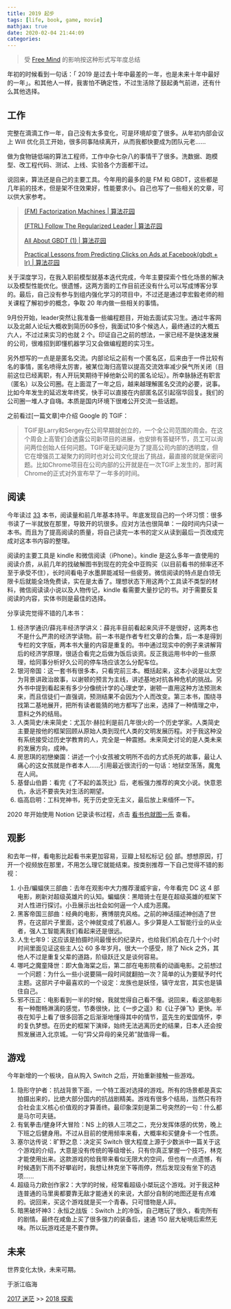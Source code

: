 ```yaml
---
title: 2019 起步
tags: [life, book, game, movie]
mathjax: true
date: 2020-02-04 21:44:09
categories:
---
```



> 受 [Free Mind](http://freemind.pluskid.org/
) 的影响按这种形式写年度总结

年初的时候看到一句话：「 2019 是过去十年中最差的一年，也是未来十年中最好的一年」。和其他人一样，我害怕不确定性，不过生活除了鼓起勇气前进，还有什么其他选择。

## 工作

完整在滴滴工作一年，自己没有太多变化，可是环境却变了很多。从年初内部会议上 Will 优化员工开始，很多同事陆续离开，从而我都快要成为团队元老……

做为食物链低端的算法工程师，工作中杂七杂八的事情干了很多。洗数据、跑模型、改工程代码、测试、上线、实验各个方面都干过。

说回来，算法还是自己的主要工具。今年用的最多的是 FM 和 GBDT，这些都是几年前的技术，但是架不住效果好，性能要求小。自己也写了一些相关的文章，可以供大家参考。

> [(FM) Factorization Machines | 算法花园](https://xiang578.com/post/fm.html)
> 
> [(FTRL) Follow The Regularized Leader | 算法花园](https://xiang578.com/post/ftrl.html)
> 
> [All About GBDT (1) | 算法花园](https://xiang578.com/post/gbdt.html)
> 
> [Practical Lessons from Predicting Clicks on Ads at Facebook(gbdt + lr) | 算法花园](https://xiang578.com/post/gbdt_lr.html)

关于深度学习，在我入职前模型就基本迭代完成，今年主要探索个性化场景的解决以及模型性能优化。很遗憾，这两方面的工作目前还没有什么可以写成博客分享的。最后，自己没有参与到组内强化学习的项目中，不过还是通过李宏毅老师的相关课程了解初步的概念，争取 20 年内做一些相关的事情。

9月份开始，leader突然让我准备一些编程题目，开始去面试实习生。通过牛客网以及北邮人论坛大概收到简历60多份，我面试10多个候选人，最终通过的大概五六人，不过过来实习的也就 2 个。印证自己之前的想法，一家已经不是快速发展的公司，很难招到即懂机器学习又会做编程题的实习生。

另外想写的一点是是匿名交流。内部论坛之前有一个匿名区，后来由于一件比较有名的事情，匿名喷得太厉害，被某位海归高管以提高交流效率减少戾气所关闭（目前这位已经离职，有人开玩笑期待干掉他新公司的匿名论坛）。所幸脉脉还有职言（匿名）以及公司圈。在上面混了一年之后，越来越理解匿名交流的必要，说事。比如今年发生的延迟发年终奖，快手可以直接在内部匿名区引起宿华回复。我们的公司圈一堆人才自嗨。本质是国内环境下很难公开交流一些话题。

之前看过[一篇文章]中介绍 Google 的 TGIF：

> TGIF是Larry和Sergey在公司早期就创立的，一个全公司范围的周会。在这个周会上高管们会透露公司新项目的进展，也安排有答疑环节，员工可以询问两位创始人任何问题。TGIF毫无疑问是为了提高公司内部的透明度，但它在增强员工凝聚力的同时也对公司文化提出了挑战，最直接的就是保密问题。比如Chrome项目在公司内部的公开就是在一次TGIF上发生的，那时离Chrome的正式对外宣布早了一年多的时间。

## 阅读

今年读过 [33](https://book.douban.com/people/xiang578/collect?sort=time&tags_sort=count&filter=all&tag=2019&mode=grid) 本书，阅读量和前几年基本持平。年底发现自己的一个坏习惯：很多书读了一半就放在那里，导致开的坑很多。应对方法也很简单：一段时间内只读一本书。而且为了提高阅读的质量，将自己读完一本书的定义从读到最后一页改成完成对这本书内容的整理。

阅读的主要工具是 kindle 和微信阅读（iPhone）。kindle 是这么多年一直使用的阅读介质，从前几年的找破解图书到现在的完全中亚购买（以目前看书的频率还不至于承受不住），长时间看电子水墨屏能减轻一些疲劳。微信阅读的特点是白领无限卡后就能全场免费读，实在是太香了。理想状态下用这两个工具读不类型的材料，微信阅读读小说以及人物传记，kindle 看需要大量抄记的书。对于需要反复阅读的内容，实体书则是最佳的选择。

分享读完觉得不错的几本书：

1. 经济学通识/薛兆丰经济学讲义：薛兆丰目前看起来风评不是很好，这两本也不是什么严肃的经济学读物。前一本书是作者专栏文章的合集，后一本是得到专栏的文字版，两本书大量的内容是重复的。书中通过现实中的例子来讲解背后的经济学原理，很适合看完之后做为饭后谈资。反正我运用书中的一些原理，给同事分析好久公司的停车场应该怎么分配车位。
2. 银河帝国：这一套书有很多本，只看完前三本。概括起来，这本小说是以太空为背景讲政治故事，以谢顿的预言为主线，讲述基地对抗各种危机的挑战。另外书中提到看起来有多少分像统计学的心理史学，谢顿一直用这种方法预测未来，而且信徒们一直强调，预测结果不会因为个人而改变。第三本书，围绕寻找第二基地展开，把所有读者能猜的地方都写了出来，选择了一种情理之中，意料之外的结局。
3. 人类简史/未来简史：尤瓦尔·赫拉利是前几年很火的一个历史学家。人类简史主要是按他的框架回顾从原始人类到现代人类的文明发展历程。对于我这种没有系统接受过历史学教育的人，完全是一种震撼。未来简史讨论的是人类未来的发展方向，成神。
4. 房思琪的初戀樂園：讲述一个小女孩被文明所不齿的方式杀死的故事，最让人痛心的这女孩就是作者本人……引用最近很流行的一句话：地狱空荡荡，魔鬼在人间。
5. 基督山伯爵：看完《了不起的盖茨比》后，老板强力推荐的爽文小说。快意恩仇，永远不要丧失对生活的期望。
6. 临高启明：工科党神书，死于历史空无主义，最后放上来缅怀一下。

2020 年开始使用 Notion 记录读书过程，点击 [看书也就图一乐](https://www.notion.so/ryanx/4666b7440155430880b9c9787adde5ab?v=39111f7ebd5e4be6a28d7ef712c4aebb) 查看。

## 观影

和去年一样，看电影比起看书来更加容易，豆瓣上轻松标记 [60](https://movie.douban.com/people/xiang578/collect?sort=time&tags_sort=count&filter=all&tag=2018&mode=grid) 部。想想原因，打开一个视频放在那里，不用怎么理它就能结束。按类别推荐一下自己觉得不错的影视：

1. 小丑/蝙蝠侠三部曲：去年在观影中大力推荐漫威宇宙，今年看完 DC 这 4 部电影，刷新对超级英雄片的认知。蝙蝠侠：黑暗骑士在是在超级英雄的框架下对人性进行探讨。小丑展示出社会如何逼一个人成为恶魔。
2. 黑客帝国三部曲：经典的电影，赛博朋克风格。之前的神话描述神创造了世界，在这部片子里面，这个神就变成了机器人。多少算是人工智能行业的从业者，强人工智能离我们看起来还是很远。
3. 人生七年9：这应该是拍摄时间最慢长的纪录片，也给我们机会在几十个小时时间里面见证这些主人公 60 多年岁月。很大一个感受，除了 Nick 之外，其他人不过是重复父辈的道路，阶级跃迁又是谈何容易。
4. 哪吒之魔童降世：即大鱼海棠之后，第二部在电影院看的动画电影。之前想过一个问题：为什么一些小说要隔一段时间就翻拍一次？简单的认为要赋予时代主题。这部片子中最喜欢的一个设定：龙族也是妖怪，镇守龙宫，其实也是镇住自己。
5. 邪不压正：电影看到一半的时候，我就觉得自己看不懂。说回来，看这部电影有一种酣畅淋漓的感觉，节奏很快，比《一步之遥》和《让子弹飞》更快。半夜在知乎上看了很多回答之后渐渐地懂得其中的情节，蓝先生的爱国情怀，李的复仇梦想。在历史的框架下演绎，始终无法逃离历史的结果，日本人还会按照发展进入北京城。一句“异父异母的亲兄弟”就值得一看。

## 游戏

今年新增的一个板块，自从购入 Switch 之后，开始重新接触一些游戏。

1. 隐形守护者：抗战背景下面，一个特工面对选择的游戏。所有的场景都是真实拍摄出来的，比绝大部分国内的抗战剧精美。游戏有很多个结局，当然只有符合社会主义核心价值观的才算善终。最印象深刻是第二号突然的一句：什么都是马尔可夫链。
2. 有氧拳击/健身环大冒险：NS 上的铁人三项之二，充分发挥体感的优势，晚上下班之后健身用。不过从目前的使用频率来看，大概率和买健身卡一个性质。
3. 塞尔达传说：旷野之息：决定买 Switch 很大程度上源于少数派中一篇关于这个游戏的介绍，大意是没有传统的等级增长，只有你真正掌握一个技巧，林克才能使用出来。这款游戏的给我带来看似无限大的空间，但也有一点遗憾，有时候遇到下雨不好攀岩时，我想让林克坐下等雨停，然后发现没有坐下的选项……
4. 超级马力欧创作家2：大学的时候，经常看超级小桀玩这个游戏。对于我这种连普通的马里奥都要靠无敌才能通关的来说，大部分自制的地图还是有点难的。说回来，买这个游戏就是买一个青春。只可惜物是人非。
5. 暗黑破坏神3：永恒之战版 ：Switch 上的冷饭，自己瞎玩了很久，看完所有的剧情。最终在咸鱼上买了很多强力的装备后，速通 150 层大秘境后索然无味。所以玩游戏还是不要作弊。

## 未来

世界变化太快，未来可期。

于浙江临海

[2017 迷茫](https://xiang578.com/post/2017.html) \>\> [2018 探索](https://xiang578.com/post/2018.html)